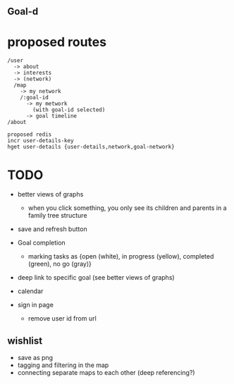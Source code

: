 ## Goal-d

# proposed routes
```
/user
  -> about
  -> interests
  -> (network)
  /map
    -> my network
    /:goal-id
      -> my metwork
        (with goal-id selected)
      -> goal timeline
/about
```

```
proposed redis
incr user-details-key
hget user-details {user-details,network,goal-network}
```

# TODO
* better views of graphs
    - when you click something, you only see its children and parents in a family tree structure
* save and refresh button
* Goal completion
    - marking tasks as {open (white), in progress (yellow), completed (green), no go (gray)}

* deep link to specific goal (see better views of graphs)
* calendar
* sign in page
    - remove user id from url


## wishlist
* save as png
* tagging and filtering in the map
* connecting separate maps to each other (deep referencing?)
